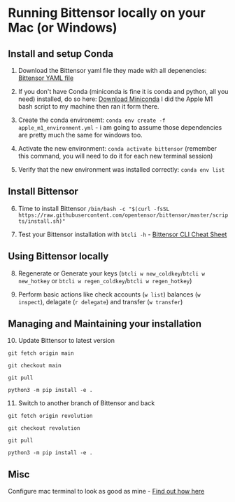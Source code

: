 # Running Bittensor locally on your Mac (or Windows)

## Install and setup Conda

1. Download the Bittensor yaml file they made with all depenencies: [Bittensor YAML file](https://github.com/opentensor/bittensor/blob/master/scripts/environments/apple_m1_environment.yml)

2. If you don't have Conda (miniconda is fine it is conda and python, all you need) installed, do so here: [Download Miniconda](https://docs.conda.io/projects/miniconda/en/latest/) I did the Apple M1 bash script to my machine then ran it form there.

3. Create the conda environemt: `conda env create -f apple_m1_environment.yml` - i am going to assume those dependencies are pretty much the same for windows too.

4. Activate the new environment: `conda activate bittensor` (remember this command, you will need to do it for each new terminal session)

5. Verify that the new environment was installed correctly: `conda env list`


## Install Bittensor

6. Time to install Bittensor `/bin/bash -c "$(curl -fsSL https://raw.githubusercontent.com/opentensor/bittensor/master/scripts/install.sh)"`

7. Test your Bittensor installation with `btcli -h` - [Bittensor CLI Cheat Sheet](https://github.com/TaoStats/bittensor-resources/blob/main/btcli_cheat_sheet.md)


## Using Bittensor locally

8. Regenerate or Generate your keys (`btcli w new_coldkey`/`btcli w new_hotkey` or `btcli w regen_coldkey`/`btcli w regen_hotkey`)

9. Perform basic actions like check accounts (`w list`) balances (`w inspect`), delagate (`r delegate`) and transfer (`w transfer`)

## Managing and Maintaining your installation

10. Update Bittensor to latest version

`git fetch origin main`

`git checkout main`

`git pull `

`python3 -m pip install -e .`


11. Switch to another branch of Bittensor and back

`git fetch origin revolution`

`git checkout revolution`

`git pull `

`python3 -m pip install -e .`


## Misc

Configure mac terminal to look as good as mine - [Find out how here](https://www.youtube.com/watch?v=CF1tMjvHDRA)
